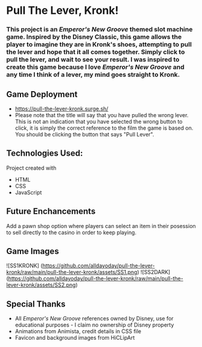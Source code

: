 # Pull The Lever, Kronk!

### This project is an *Emperor's New Groove* themed slot machine game. Inspired by the Disney Classic, this game allows the player to imagine they are in Kronk's shoes, attempting to pull the lever and hope that it all comes together. Simply click to pull the lever, and wait to see your result. I was inspired to create this game because I love *Emperor's New Groove* and any time I think of a lever, my mind goes straight to Kronk.

## Game Deployment
* https://pull-the-lever-kronk.surge.sh/
* Please note that the title will say that you have pulled the wrong lever. This is not an indication that you have selected the wrong button to click, it is simply the correct reference to the film the game is based on. You should be clicking the button that says "Pull Lever".

## Technologies Used:
Project created with
* HTML
* CSS
* JavaScript

## Future Enchancements 
Add a pawn shop option where players can select an item in their posession to sell directly to the casino in order to keep playing.

## Game Images
![SS1KRONK] (https://github.com/alldayoday/pull-the-lever-kronk/raw/main/pull-the-lever-kronk/assets/SS1.png)
![SS2DARK] (https://github.com/alldayoday/pull-the-lever-kronk/raw/main/pull-the-lever-kronk/assets/SS2.png)

## Special Thanks
* All *Emperor's New Groove* references owned by Disney, use for educational purposes - I claim no ownership of Disney property
* Animations from Animista, credit details in CSS file
* Favicon and background images from HiCLipArt